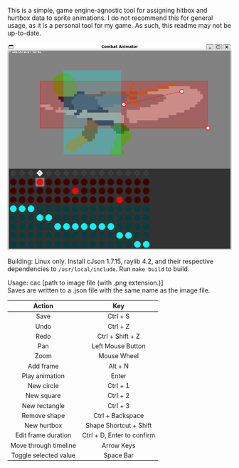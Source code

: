 This is a simple, game engine-agnostic tool for assigning hitbox and hurtbox data to sprite animations.
I do not recommend this for general usage, as it is a personal tool for my game.
As such, this readme may not be up-to-date.

<img src="screenshot.png">

Building: Linux only. Install cJson 1.7.15, raylib 4.2, and their respective dependencies to `/usr/local/include`. Run `make build` to build.

Usage: cac [path to image file (with .png extension.)]<br>
Saves are written to a .json file with the same name as the image file.

|        Action         |            Key             |
|:---------------------:|:--------------------------:|
|         Save          |          Ctrl + S          |
|         Undo          |          Ctrl + Z          |
|         Redo          |      Ctrl + Shift + Z      |
|          Pan          |     Left Mouse Button      |
|         Zoom          |        Mouse Wheel         |
|       Add frame       |          Alt + N           |
|    Play animation     |           Enter            |
|      New circle       |          Ctrl + 1          |
|      New square       |          Ctrl + 2          |
|     New rectangle     |          Ctrl + 3          |
|      Remove shape     |      Ctrl + Backspace      |
|      New hurtbox      |   Shape Shortcut + Shift   |
|  Edit frame duration  | Ctrl + D, Enter to confirm |
| Move through timeline |         Arrow Keys         |
| Toggle selected value |          Space Bar         |
